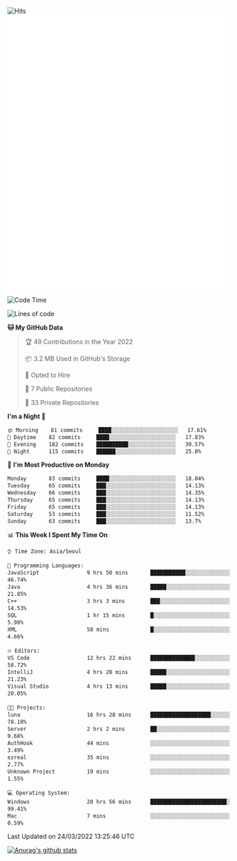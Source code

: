 ![Hits](https://hits.seeyoufarm.com/api/count/incr/badge.svg?url=https%3A%2F%2Fgithub.com%2Fkokose1234&count_bg=%2379C83D&title_bg=%23555555&icon=apple.svg&icon_color=%23E7E7E7&title=hits&edge_flat=false)
<br/>
![Metrics](https://github.com/kokose1234/kokose1234/blob/main/github-metrics.svg)

<!--START_SECTION:waka-->
![Code Time](http://img.shields.io/badge/Code%20Time-602%20hrs%2021%20mins-blue)

![Lines of code](https://img.shields.io/badge/From%20Hello%20World%20I%27ve%20Written-2%20Million%20lines%20of%20code-blue)

**🐱 My GitHub Data** 

> 🏆 49 Contributions in the Year 2022
 > 
> 📦 3.2 MB Used in GitHub's Storage 
 > 
> 💼 Opted to Hire
 > 
> 📜 7 Public Repositories 
 > 
> 🔑 33 Private Repositories  
 > 
**I'm a Night 🦉** 

```text
🌞 Morning    81 commits     ████░░░░░░░░░░░░░░░░░░░░░   17.61% 
🌆 Daytime    82 commits     ████░░░░░░░░░░░░░░░░░░░░░   17.83% 
🌃 Evening    182 commits    ██████████░░░░░░░░░░░░░░░   39.57% 
🌙 Night      115 commits    ██████░░░░░░░░░░░░░░░░░░░   25.0%

```
📅 **I'm Most Productive on Monday** 

```text
Monday       83 commits     ████░░░░░░░░░░░░░░░░░░░░░   18.04% 
Tuesday      65 commits     ███░░░░░░░░░░░░░░░░░░░░░░   14.13% 
Wednesday    66 commits     ███░░░░░░░░░░░░░░░░░░░░░░   14.35% 
Thursday     65 commits     ███░░░░░░░░░░░░░░░░░░░░░░   14.13% 
Friday       65 commits     ███░░░░░░░░░░░░░░░░░░░░░░   14.13% 
Saturday     53 commits     ███░░░░░░░░░░░░░░░░░░░░░░   11.52% 
Sunday       63 commits     ███░░░░░░░░░░░░░░░░░░░░░░   13.7%

```


📊 **This Week I Spent My Time On** 

```text
⌚︎ Time Zone: Asia/Seoul

💬 Programming Languages: 
JavaScript               9 hrs 50 mins       ███████████░░░░░░░░░░░░░░   46.74% 
Java                     4 hrs 36 mins       █████░░░░░░░░░░░░░░░░░░░░   21.85% 
C++                      3 hrs 3 mins        ███░░░░░░░░░░░░░░░░░░░░░░   14.53% 
SQL                      1 hr 15 mins        █░░░░░░░░░░░░░░░░░░░░░░░░   5.98% 
XML                      58 mins             █░░░░░░░░░░░░░░░░░░░░░░░░   4.66%

🔥 Editors: 
VS Code                  12 hrs 22 mins      ██████████████░░░░░░░░░░░   58.72% 
IntelliJ                 4 hrs 28 mins       █████░░░░░░░░░░░░░░░░░░░░   21.23% 
Visual Studio            4 hrs 13 mins       █████░░░░░░░░░░░░░░░░░░░░   20.05%

🐱‍💻 Projects: 
luna                     16 hrs 28 mins      ███████████████████░░░░░░   78.18% 
Server                   2 hrs 2 mins        ██░░░░░░░░░░░░░░░░░░░░░░░   9.68% 
AuthHook                 44 mins             ░░░░░░░░░░░░░░░░░░░░░░░░░   3.49% 
ezreal                   35 mins             ░░░░░░░░░░░░░░░░░░░░░░░░░   2.77% 
Unknown Project          19 mins             ░░░░░░░░░░░░░░░░░░░░░░░░░   1.55%

💻 Operating System: 
Windows                  20 hrs 56 mins      ████████████████████████░   99.41% 
Mac                      7 mins              ░░░░░░░░░░░░░░░░░░░░░░░░░   0.59%

```


 Last Updated on 24/03/2022 13:25:46 UTC
<!--END_SECTION:waka-->

[![Anurag's github stats](https://github-readme-stats.vercel.app/api?username=kokose1234&theme=dracula)](https://github.com/anuraghazra/github-readme-stats)



	
